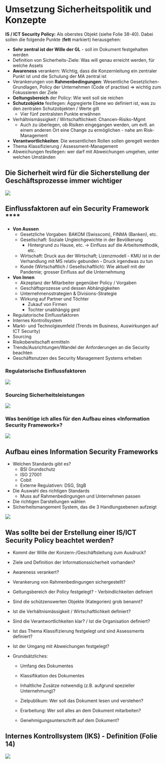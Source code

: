 # Umsetzung Sicherheitspolitik und Konzepte

**IS / ICT Security Policy:** Als oberstes Objekt \(siehe Folie 38-40\). Dabei sollen die folgende Punkte \(**fett** markiert\) herausgehen:

* **Sehr zentral ist der Wille der GL** - soll im Dokument festgehalten werden
* Definition von Sicherheits-Ziele: Was will genau erreicht werden, für welche Assets
* **Awareness** verankern: Wichtig, dass die Konzernleitung ein zentraler Punkt ist und die Schulung der MA zentral ist
* Verankerungen von **Rahmenbedingungen**: Wesentliche Gesetzlichen-Grundlagen, Policy der Unternehmen \(Code of practise\) =&gt; wichtig zum Fokussieren der Ziele
* **Geltungsbereich** der Policy: Wie weit soll sie reichen
* **Schutzobjekte** festlegen: Aggregierte Ebene wo definiert ist, was zu den zentralen Schutzobjekten / Werte gilt
  * Vier fünf zentralsten Punkte erwähnen
* Verhältnismässigkeit / Wirtschaftlichkeit: Chancen-Risiko-Mgmt
  * Auch zu überlegen, ob Risiken eingegangen werden, um evtl. an einem anderen Ort eine Change zu ermöglichen - nahe am Risk-Management
* **Verantwortlichkeiten**: Die wesentlichen Rollen sollen geregelt werden
* Thema Klassifizierung / Assessment-Management
* Abweichungen festlegen: wer darf mit Abweichungen umgehen, unter welchen Umständen



## Die Sicherheit wird für die Sicherstellung der Geschäftsprozesse **immer wichtiger**

![](../.gitbook/assets/image%20%28139%29.png)

## Einflussfaktoren auf ein Security Framework ****

* **Von Aussen**
  *  Gesetzliche Vorgaben: BAKOM \(Swisscom\), FINMA \(Banken\), etc.
  * Gesellschaft: Soziale Ungleichgewichte in der Bevölkerung
    * Hintergrund zu Hause, etc. -&gt; Einfluss auf die Arbeitsmethodik, etc.
  * Wirtschaft: Druck aus der Wirtschaft; Lizenzmodell - KMU ist in der Verhandlung mit MS relativ gebunden - Druck irgendwas zu tun
  * Kunde \(Wirtschaftlich / Gesellschaftlich\): Wie aktuell mit der Pandemie; grosser Einfluss auf die Unternehmung
* **Von Innen**
  * Akzeptanz der Mitarbeiter gegenüber Policy / Vorgaben
  * Geschäftsprozesse und dessen Abhängigkeiten
  * Unternehmensstrategien & Divisions-Strategie
  * Wirkung auf Partner und Töchter
    * Zukauf von Firmen
    * Tochter unabhängig gest
* Regulatorische Einflussfaktoren
* Internes Kontrollsystem
* Markt- und Technolgieumfeld \(Trends im Business, Auswirkungen auf ICT Security\)
* Sourcing
* Risikobereitschaft ermitteln
* Trends/Ausrichtungen/Wandel der Anforderungen an die Security beachten
*  Geschäftsnutzen des Security Management Systems erheben

### Regulatorische Einflussfaktoren

![](../.gitbook/assets/image%20%28130%29.png)



### Sourcing Sicherheitsleistungen

![](../.gitbook/assets/image%20%28138%29.png)

### Was benötige ich alles für den Aufbau eines «Information Security Framework»?

![](../.gitbook/assets/image%20%28140%29.png)

## Aufbau eines Information Security Frameworks

* Welchen Standards gibt es?
  * BSI Grundschutz
  * ISO 27001
  * Cobit
  * Externe Regulativen: DSG, StgB
* Die Auswahl des richtigen Standards
  * Muss auf Rahmenbedingungen und Unternehmen passen
* Die richtigen Darstellungen wählen
* Sicherheitsmangement System, das die 3 Handlungsebenen aufzeigt 

![](../.gitbook/assets/image%20%28134%29.png)

## Was sollte bei der Erstellung einer IS/ICT Security Policy beachtet werden?

* Kommt der Wille der Konzern-/Geschäftsleitung zum Ausdruck?
* Ziele und Definition der Informationssicherheit vorhanden?
* Awareness verankert?
* Verankerung von Rahmenbedingungen sichergestellt?
* Geltungsbereich der Policy festgelegt? - Verbindlichkeiten definiert
* Sind die schützenswerten Objekte \(Kategorien\) grob benannt? 
* Ist die Verhältnismässigkeit / Wirtschaftlichkeit definiert?
* Sind die Verantwortlichkeiten klar? / Ist die Organisation definiert? 
* Ist das Thema Klassifizierung festgelegt und sind Assessments definiert? 
* Ist der Umgang mit Abweichungen festgelegt? 
* Grundsätzliches:

  - Umfang des Dokumentes

  - Klassifikation des Dokumentes

  - Inhaltliche Zusätze notwendig \(z.B. aufgrund spezieller Unternehmung\)?

  - Zielpublikum: Wer soll das Dokument lesen und verstehen?

  - Erarbeitung: Wer soll alles an dem Dokument mitarbeiten?

  - Genehmigungsunterschrift auf dem Dokument?



## Internes Kontrollsystem \(IKS\) - Definition \(Folie 14\)

![](../.gitbook/assets/image006.png)








